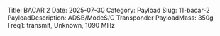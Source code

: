 Title: BACAR 2
Date: 2025-07-30
Category: Payload
Slug: 11-bacar-2
PayloadDescription: ADSB/ModeS/C Transponder
PayloadMass: 350g
Freq1: transmit, Unknown, 1090 MHz